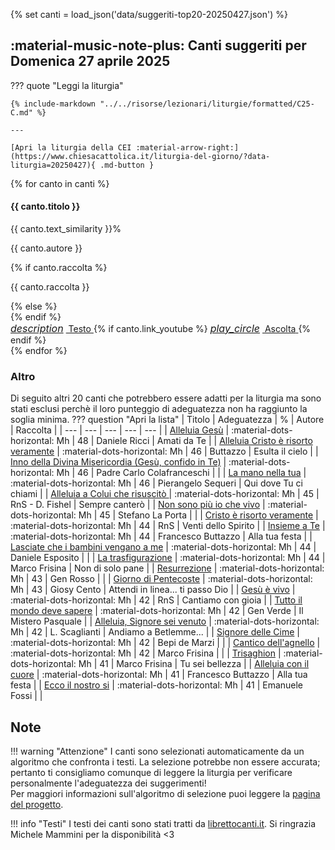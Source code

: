 {% set canti = load_json('data/suggeriti-top20-20250427.json') %}

## <span id="canti-suggeriti" class="text-primary-700 font-bold"> :material-music-note-plus: Canti suggeriti per Domenica 27 aprile 2025</span>

??? quote "Leggi la liturgia"

    {% include-markdown "../../risorse/lezionari/liturgie/formatted/C25-C.md" %}

    ---

    [Apri la liturgia della CEI :material-arrow-right:](https://www.chiesacattolica.it/liturgia-del-giorno/?data-liturgia=20250427){ .md-button }

<div class="grid md:grid-cols-2 lg:grid-cols-3 gap-6 mb-8">
  {% for canto in canti %}
  <div class="bg-white rounded-lg shadow-md overflow-hidden border-t-4 border-accent-500 flex flex-col">
    <div class="p-5 flex-grow">
      <div class="flex justify-between items-start">
        <h4 class="text-lg font-bold text-gray-800 mb-2">{{ canto.titolo }}</h4>
        <span class="bg-accent-100 text-accent-800 text-sm font-semibold rounded-full px-3 py-1">{{ canto.text_similarity }}%</span>
      </div>
      <p class="text-sm text-gray-600 mb-1">{{ canto.autore }}</p>
      {% if canto.raccolta %}
      <p class="text-sm text-gray-500 italic mb-3">{{ canto.raccolta }}</p>
      {% else %}
      <div class="mb-3"></div>
      {% endif %}
    </div>
    <div class="bg-gray-50 p-3 border-t border-gray-100 flex justify-between items-center">
      <a href="https://www.librettocanti.it/canto/{{ canto.titolo | lower | replace(' ', '-') }}-{{ canto.id_canti }}" class="text-accent-600 hover:text-accent-800 text-sm font-medium" target="_blank">
        <span class="flex items-center"><i class="material-icons" style="font-size: 1rem; margin-right: 0.25rem;">description</i> Testo</span>
      </a>
      {% if canto.link_youtube %}
      <a href="https://www.youtube.com/watch?v={{ canto.link_youtube }}" class="text-red-600 hover:text-red-800 text-sm font-medium" target="_blank">
        <span class="flex items-center"><i class="material-icons" style="font-size: 1rem; margin-right: 0.25rem;">play_circle</i> Ascolta</span>
      </a>
      {% endif %}
    </div>
  </div>
  {% endfor %}
</div>


### Altro
Di seguito altri 20 canti che potrebbero essere adatti per la liturgia ma sono stati esclusi perchè il loro punteggio di adeguatezza non ha raggiunto la soglia minima.
??? question "Apri la lista"
    | Titolo | Adeguatezza | % | Autore | Raccolta |
    | --- | --- | --- | --- | --- |
    | [Alleluia Gesù](https://www.librettocanti.it/canto/alleluia-ges-2111) | :material-dots-horizontal: Mh | 48 | Daniele Ricci | Amati da Te |
    | [Alleluia Cristo è risorto veramente](https://www.librettocanti.it/canto/alleluia-cristo-risorto-veramente-1891) | :material-dots-horizontal: Mh | 46 | Buttazzo | Esulta il cielo |
    | [Inno della Divina Misericordia (Gesù, confido in Te)](https://www.librettocanti.it/canto/inno-della-divina-misericordia-ges-confido-in-te-1888) | :material-dots-horizontal: Mh | 46 | Padre Carlo Colafranceschi |  |
    | [La mano nella tua](https://www.librettocanti.it/canto/la-mano-nella-tua-2768) | :material-dots-horizontal: Mh | 46 | Pierangelo Sequeri | Qui dove Tu ci chiami |
    | [Alleluia a Colui che risuscitò ](https://www.librettocanti.it/canto/alleluia-a-colui-che-risuscit-2382) | :material-dots-horizontal: Mh | 45 | RnS - D. Fishel | Sempre canterò |
    | [Non sono più io che vivo](https://www.librettocanti.it/canto/non-sono-pi-io-che-vivo-1674) | :material-dots-horizontal: Mh | 45 | Stefano La Porta |  |
    | [Cristo è risorto veramente](https://www.librettocanti.it/canto/cristo-risorto-veramente-145) | :material-dots-horizontal: Mh | 44 | RnS | Venti dello Spirito |
    | [Insieme a Te](https://www.librettocanti.it/canto/insieme-a-te-245) | :material-dots-horizontal: Mh | 44 | Francesco Buttazzo | Alla tua festa |
    | [Lasciate che i bambini vengano a me](https://www.librettocanti.it/canto/lasciate-che-i-bambini-vengano-a-me-2600) | :material-dots-horizontal: Mh | 44 | Daniele Esposito |  |
    | [La trasfigurazione](https://www.librettocanti.it/canto/la-trasfigurazione-2269) | :material-dots-horizontal: Mh | 44 | Marco Frisina | Non di solo pane |
    | [Resurrezione](https://www.librettocanti.it/canto/resurrezione-383) | :material-dots-horizontal: Mh | 43 | Gen Rosso |  |
    | [Giorno di Pentecoste](https://www.librettocanti.it/canto/giorno-di-pentecoste-1627) | :material-dots-horizontal: Mh | 43 | Giosy Cento | Attendi in linea... ti passo Dio |
    | [Gesù è vivo](https://www.librettocanti.it/canto/ges-vivo-1860) | :material-dots-horizontal: Mh | 42 | RnS | Cantiamo con gioia |
    | [Tutto il mondo deve sapere](https://www.librettocanti.it/canto/tutto-il-mondo-deve-sapere-2222) | :material-dots-horizontal: Mh | 42 | Gen Verde | Il Mistero Pasquale |
    | [Alleluia, Signore sei venuto](https://www.librettocanti.it/canto/alleluia-signore-sei-venuto-39) | :material-dots-horizontal: Mh | 42 | L. Scaglianti | Andiamo a Betlemme... |
    | [Signore delle Cime](https://www.librettocanti.it/canto/signore-delle-cime-2769) | :material-dots-horizontal: Mh | 42 | Bepi de Marzi |  |
    | [Cantico dell'agnello](https://www.librettocanti.it/canto/cantico-dell-agnello-2190) | :material-dots-horizontal: Mh | 42 | Marco Frisina |  |
    | [Trisaghion](https://www.librettocanti.it/canto/trisaghion-2344) | :material-dots-horizontal: Mh | 41 | Marco Frisina | Tu sei bellezza |
    | [Alleluia con il cuore](https://www.librettocanti.it/canto/alleluia-con-il-cuore-2462) | :material-dots-horizontal: Mh | 41 | Francesco Buttazzo | Alla tua festa |
    | [Ecco il nostro si](https://www.librettocanti.it/canto/ecco-il-nostro-si-181) | :material-dots-horizontal: Mh | 41 | Emanuele Fossi |  |
## Note
!!! warning "Attenzione"
    I canti sono selezionati automaticamente da un algoritmo che confronta i testi. La selezione potrebbe non essere accurata; pertanto ti consigliamo comunque di leggere la liturgia per verificare personalmente l'adeguatezza dei suggerimenti!<br>Per maggiori informazioni sull'algoritmo di selezione puoi leggere la [pagina del progetto](https://hildegard.it/progetto/).

!!! info "Testi"
    I testi dei canti sono stati tratti da [librettocanti.it](https://www.librettocanti.it/). Si ringrazia Michele Mammini per la disponibilità <3


